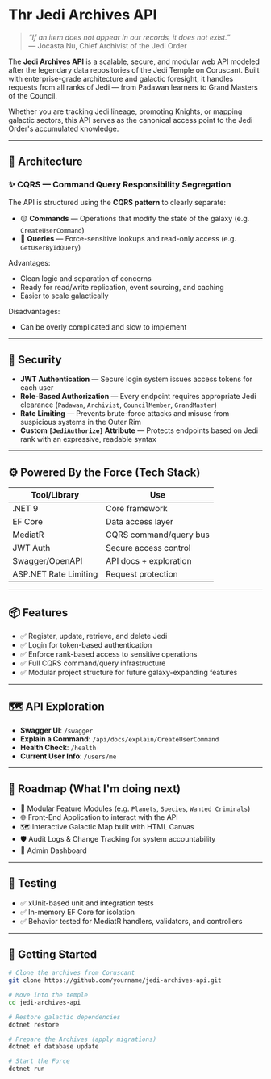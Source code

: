# Thr Jedi Archives API

> _“If an item does not appear in our records, it does not exist.”_  
> — Jocasta Nu, Chief Archivist of the Jedi Order

The **Jedi Archives API** is a scalable, secure, and modular web API modeled after the legendary data repositories of the Jedi Temple on Coruscant. Built with enterprise-grade architecture and galactic foresight, it handles requests from all ranks of Jedi — from Padawan learners to Grand Masters of the Council.

Whether you are tracking Jedi lineage, promoting Knights, or mapping galactic sectors, this API serves as the canonical access point to the Jedi Order's accumulated knowledge.

---

## 🧠 Architecture 

### ✨ CQRS — Command Query Responsibility Segregation

The API is structured using the **CQRS pattern** to clearly separate:
- 🟡 **Commands** — Operations that modify the state of the galaxy (e.g. `CreateUserCommand`)
- 🔵 **Queries** — Force-sensitive lookups and read-only access (e.g. `GetUserByIdQuery`)

Advantages:
- Clean logic and separation of concerns
- Ready for read/write replication, event sourcing, and caching
- Easier to scale galactically

Disadvantages:
- Can be overly complicated and slow to implement

---

## 🔐 Security 

- **JWT Authentication** — Secure login system issues access tokens for each user
- **Role-Based Authorization** — Every endpoint requires appropriate Jedi clearance (`Padawan`, `Archivist`, `CouncilMember`, `GrandMaster`)
- **Rate Limiting** — Prevents brute-force attacks and misuse from suspicious systems in the Outer Rim
- **Custom `[JediAuthorize]` Attribute** — Protects endpoints based on Jedi rank with an expressive, readable syntax

---

## ⚙️ Powered By the Force (Tech Stack)

| Tool/Library          | Use                          |
|-----------------------|------------------------------|
| .NET 9                | Core framework               |
| EF Core               | Data access layer            |
| MediatR               | CQRS command/query bus       |
| JWT Auth              | Secure access control        |
| Swagger/OpenAPI       | API docs + exploration       |
| ASP.NET Rate Limiting | Request protection           |

---

## 📦 Features

- ✅ Register, update, retrieve, and delete Jedi
- ✅ Login for token-based authentication
- ✅ Enforce rank-based access to sensitive operations
- ✅ Full CQRS command/query infrastructure
- ✅ Modular project structure for future galaxy-expanding features

---

## 🗺️ API Exploration

- **Swagger UI**: `/swagger`
- **Explain a Command**: `/api/docs/explain/CreateUserCommand`
- **Health Check**: `/health`
- **Current User Info**: `/users/me`

---

## 🔭 Roadmap (What I'm doing next)

- 🧩 Modular Feature Modules (e.g. `Planets`, `Species`, `Wanted Criminals`)
- 🌐 Front-End Application to interact with the API
- 🗺️ Interactive Galactic Map built with HTML Canvas
- 🛡️ Audit Logs & Change Tracking for system accountability
- 🧮 Admin Dashboard

---

## 🧪 Testing

- ✅ xUnit-based unit and integration tests
- ✅ In-memory EF Core for isolation
- ✅ Behavior tested for MediatR handlers, validators, and controllers

---

## 🚀 Getting Started

```bash
# Clone the archives from Coruscant
git clone https://github.com/yourname/jedi-archives-api.git

# Move into the temple
cd jedi-archives-api

# Restore galactic dependencies
dotnet restore

# Prepare the Archives (apply migrations)
dotnet ef database update

# Start the Force
dotnet run



